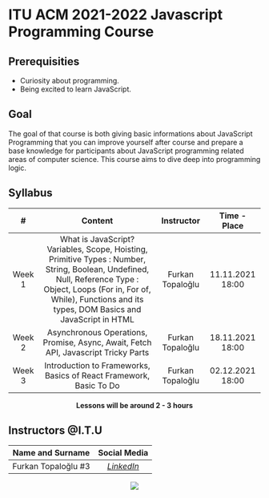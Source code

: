 # ITU ACM 2021-2022 Javascript Programming Course

## Prerequisities

 - Curiosity about programming.
 - Being excited to learn JavaScript.

## Goal

The goal of that course is both giving basic informations about JavaScript Programming that you can improve yourself after course and prepare a base knowledge for participants about JavaScript programming related areas of computer science. This course aims to dive deep into programming logic.
  
## Syllabus

|     #           |Content                          | Instructor                        | Time - Place
| :----------------: | :-------------------------------: | :-----------------------------: | :-----------------------------: |
| Week 1 |  What is JavaScript? Variables, Scope, Hoisting, Primitive Types : Number, String, Boolean, Undefined, Null, Reference Type : Object, Loops (For in, For of, While), Functions and its types, DOM Basics and JavaScript in HTML| Furkan Topaloğlu| 11.11.2021 18:00|
| Week 2| Asynchronous Operations, Promise, Async, Await, Fetch API, Javascript Tricky Parts | Furkan Topaloğlu| 18.11.2021 18:00|
| Week 3 | Introduction to Frameworks, Basics of React Framework, Basic To Do| Furkan Topaloğlu|  02.12.2021 18:00|


<p align="center"><b>Lessons will be around 2 - 3 hours</b></p>

## Instructors @I.T.U

| Name and Surname | Social Media |
|:--:|:--:|
| Furkan Topaloğlu #3 | [*LinkedIn*](https://www.linkedin.com/in/furkan-topaloğlu-266a94121/) |


<p align="center">
  <a href="//ituacm.com" target="_blank">
    <img src="https://ituacm.com/wp-content/uploads/2017/08/itu-logo.png">
  </a>
</p>
